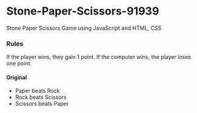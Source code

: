 # Stone-Paper-Scissors-91939
Stone Paper Scissors Game using JavaScript and HTML, CSS

### Rules

If the player wins, they gain 1 point. If the computer wins, the player loses one point.

#### Original

- Paper beats Rock
- Rock beats Scissors
- Scissors beats Paper
